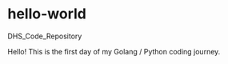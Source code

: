 # hello-world
DHS_Code_Repository

Hello!  This is the first day of my Golang / Python coding journey.
